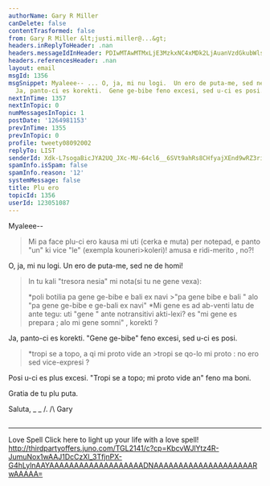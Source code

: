 ```yaml
---
authorName: Gary R Miller
canDelete: false
contentTrasformed: false
from: Gary R Miller &lt;justi.miller@...&gt;
headers.inReplyToHeader: .nan
headers.messageIdInHeader: PDIwMTAwMTMxLjE3MzkxNC4xMDk2LjAuanVzdGkubWlsbGVyQGp1bm8uY29tPg==
headers.referencesHeader: .nan
layout: email
msgId: 1356
msgSnippet: Myaleee-- ... O, ja, mi nu logi.  Un ero de puta-me, sed ne de homi! ...
  Ja, panto-ci es korekti.  Gene ge-bibe feno excesi, sed u-ci es posi. ... Posi u-ci
nextInTime: 1357
nextInTopic: 0
numMessagesInTopic: 1
postDate: '1264981153'
prevInTime: 1355
prevInTopic: 0
profile: tweety08092002
replyTo: LIST
senderId: Xdk-L7sogaBicJYA2UQ_JXc-MU-64cl6__6SVt9ahRs8CHfyajXEnd9wRZ3riQQjNnGW1OhWn2qJ1oQSkerW7l4_BmXyXh_U0RVJjA
spamInfo.isSpam: false
spamInfo.reason: '12'
systemMessage: false
title: Plu ero
topicId: 1356
userId: 123051087
---
```


Myaleee--

> Mi pa face plu-ci ero kausa mi uti (cerka e muta) per notepad, e 
> panto "un"  ki vice "le" (exempla kouneri>koleri)!  amusa e 
> ridi-merito , no?!

O, ja, mi nu logi.  Un ero de puta-me, sed ne de homi!

> 
> In tu kali "tresora nesia" mi nota(si tu ne gene vexa):
> 
> *poli botilia pa gene ge-bibe e bali ex navi >"pa gene  bibe e bali " 
> alo "pa gene ge-bibe e ge-bali ex navi"
> *Mi gene es ad ab-venti latu de ante tegu: uti "gene " ante 
> notransitivi akti-lexi? es "mi gene es prepara ; alo mi gene somni" 
> , korekti ?

Ja, panto-ci es korekti.  "Gene ge-bibe" feno excesi, sed u-ci es posi.

> *tropi se a topo, a qi mi proto vide an >tropi se  qo-lo mi proto : 
> no ero sed vice-expresi ?

Posi u-ci es plus excesi.  "Tropi se a topo; mi proto vide an" feno ma
boni.

Gratia de tu plu puta.

Saluta,
_ _
/.
/\   Gary
##
____________________________________________________________
Love Spell
Click here to light up your life with a love spell!
http://thirdpartyoffers.juno.com/TGL2141/c?cp=KbcvWJlYtz4R-JumuNox1wAAJ1DcCzXl_3TfjnPX-G4hLylnAAYAAAAAAAAAAAAAAAAAAADNAAAAAAAAAAAAAAAAAAAARwAAAAA=

